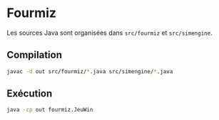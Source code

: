 # Fourmiz

Les sources Java sont organisées dans `src/fourmiz` et `src/simengine`.

## Compilation

```bash
javac -d out src/fourmiz/*.java src/simengine/*.java
```

## Exécution

```bash
java -cp out fourmiz.JeuWin
```


